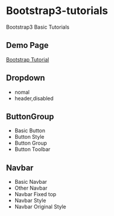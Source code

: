 Bootstrap3-tutorials
====================

Bootstrap3 Basic Tutorials

## Demo Page

[Bootstrap Tutorial](http://takeshi-du.github.io/Bootstrap3-tutorials/)

## Dropdown

* nomal
* header,disabled

## ButtonGroup

* Basic Button
* Button Style
* Button Group
* Button Toolbar

## Navbar

* Basic Navbar
* Other Navbar
* Navbar Fixed top
* Navbar Style
* Navbar Original Style